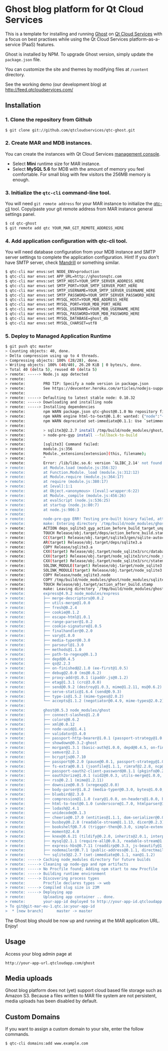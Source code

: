 # Ghost blog platform for Qt Cloud Services

This is a template for installing and running [Ghost](https://ghost.org/) on [Qt Cloud Services](http://www.qtcloudservices.com/) with a focus on best practises while using the Qt Cloud Services platform-as-a-service (PaaS) features.

Ghost is installed by NPM. To upgrade Ghost version, simply update the `package.json` file.

You can customize the site and themes by modifying files at `/content` directory.

See the working demo (our development blog) at http://feed.qtcloudservices.com/

## Installation

### 1. Clone the repository from Github

```sh
$ git clone git://github.com/qtcloudservices/qtc-ghost.git
```

### 2. Create MAR and MDB instances.

You can create the instances with Qt Cloud Services [management console](https://console.qtcloudservices.com). 

* Select **Mini** runtime size for MAR instance. 
* Select **MySQL 5.6** for MDB with the amount of memory you feel comfortable. For small blog with few visitors the 256MB memory is enough.

### 3. Initialize the `qtc-cli` command-line tool.

You will need `git remote address` for your MAR instance to initialize the [qtc-cli](https://developer.qtcloudservices.com/qtc/cli) tool. Copy/paste your git remote address from MAR instance general settings panel. 

```sh
$ cd qtc-ghost
$ git remote add qtc YOUR_MAR_GIT_REMOTE_ADDRESS_HERE
```

### 4. Add application configuration with qtc-cli tool.

You will need database configuration from your MDB instance and SMTP server settings to complete the application configuration. Hint! If you don't have SMTP server, check [Mandrill](https://mandrill.com/) or something similar.

```sh
$ qtc-cli mar envs:set NODE_ENV=production
$ qtc-cli mar envs:set APP_URL=http://ghostonqtc.com
$ qtc-cli mar envs:set SMTP_HOST=YOUR_SMTP_SERVER_ADDRESS_HERE
$ qtc-cli mar envs:set SMTP_PORT=YOUR_SMTP_SERVER_PORT_HERE
$ qtc-cli mar envs:set SMTP_USERNAME=YOUR_SMTP_SERVER_USERNAME_HERE
$ qtc-cli mar envs:set SMTP_PASSWORD=YOUR_SMTP_SERVER_PASSWORD_HERE
$ qtc-cli mar envs:set MYSQL_HOST=YOUR_MDB_ADDRESS_HERE
$ qtc-cli mar envs:set MYSQL_PORT=YOUR_MDB_PORT_HERE
$ qtc-cli mar envs:set MYSQL_USERNAME=YOUR_MDB_USERNAME_HERE
$ qtc-cli mar envs:set MYSQL_PASSWORD=YOUR_MDB_PASSWORD_HERE
$ qtc-cli mar envs:set MYSQL_DATABASE=ghost_db
$ qtc-cli mar envs:set MYSQL_CHARSET=utf8    
```

### 5. Deploy to Managed Application Runtime

```sh
$ git push qtc master
> Counting objects: 40, done.
> Delta compression using up to 4 threads.
> Compressing objects: 100% (28/28), done.
> Writing objects: 100% (40/40), 26.20 KiB | 0 bytes/s, done.
> Total 40 (delta 5), reused 40 (delta 5)
> remote: -----> Node.js app detected
> remote:
> remote:        PRO TIP: Specify a node version in package.json
> remote:        See https://devcenter.heroku.com/articles/nodejs-support
> remote:
> remote: -----> Defaulting to latest stable node: 0.10.32
> remote: -----> Downloading and installing node
> remote: -----> Installing dependencies
> remote:        npm WARN package.json qtc-ghost@0.1.0 No repository field.
> remote:        npm WARN engine html-to-text@0.1.0: wanted: {"node":"~0.8.0"} (current: {"node":"0.10.32","npm":"1.4.28"})
> remote:        npm WARN deprecated set-immediate@0.1.1: Use `setimmediate` instead
> remote:
> remote:        > sqlite3@2.2.7 install /tmp/build/node_modules/ghost/node_modules/sqlite3
> remote:        > node-pre-gyp install --fallback-to-build
> remote:
> remote:        [sqlite3] Command failed:
> remote:        module.js:356
> remote:        Module._extensions[extension](this, filename);
> remote:        ^
> remote:        Error: /lib/libc.so.6: version `GLIBC_2.14' not found (required by /tmp/build/node_modules/ghost/node_modules/sqlite3/lib/binding/node-v11-linux-x64/node_sqlite3.node)
> remote:        at Module.load (module.js:356:32)
> remote:        at Function.Module._load (module.js:312:12)
> remote:        at Module.require (module.js:364:17)
> remote:        at require (module.js:380:17)
> remote:        at [eval]:1:1
> remote:        at Object.<anonymous> ([eval]-wrapper:6:22)
> remote:        at Module._compile (module.js:456:26)
> remote:        at evalScript (node.js:536:25)
> remote:        at startup (node.js:80:7)
> remote:        at node.js:906:3
> remote:
> remote:        node-pre-gyp ERR! Testing pre-built binary failed, attempting to source compile
> remote:        make: Entering directory `/tmp/build/node_modules/ghost/node_modules/sqlite3/build'
> remote:        ACTION deps_sqlite3_gyp_action_before_build_target_unpack_sqlite_dep Release/obj/gen/sqlite-autoconf-3080500/sqlite3.c
> remote:        TOUCH Release/obj.target/deps/action_before_build.stamp
> remote:        CC(target) Release/obj.target/sqlite3/gen/sqlite-autoconf-3080500/sqlite3.o
> remote:        AR(target) Release/obj.target/deps/sqlite3.a
> remote:        COPY Release/sqlite3.a
> remote:        CXX(target) Release/obj.target/node_sqlite3/src/database.o
> remote:        CXX(target) Release/obj.target/node_sqlite3/src/node_sqlite3.o
> remote:        CXX(target) Release/obj.target/node_sqlite3/src/statement.o
> remote:        SOLINK_MODULE(target) Release/obj.target/node_sqlite3.node
> remote:        SOLINK_MODULE(target) Release/obj.target/node_sqlite3.node: Finished
> remote:        COPY Release/node_sqlite3.node
> remote:        COPY /tmp/build/node_modules/ghost/node_modules/sqlite3/lib/binding/node-v11-linux-x64/node_sqlite3.node
> remote:        TOUCH Release/obj.target/action_after_build.stamp
> remote:        make: Leaving directory `/tmp/build/node_modules/ghost/node_modules/sqlite3/build'
> remote:        express@4.9.2 node_modules/express
> remote:        ├── merge-descriptors@0.0.2
> remote:        ├── utils-merge@1.0.0
> remote:        ├── fresh@0.2.4
> remote:        ├── cookie@0.1.2
> remote:        ├── escape-html@1.0.1
> remote:        ├── range-parser@1.0.2
> remote:        ├── cookie-signature@1.0.5
> remote:        ├── finalhandler@0.2.0
> remote:        ├── vary@1.0.0
> remote:        ├── media-typer@0.3.0
> remote:        ├── parseurl@1.3.0
> remote:        ├── methods@1.1.0
> remote:        ├── path-to-regexp@0.1.3
> remote:        ├── depd@0.4.5
> remote:        ├── qs@2.2.3
> remote:        ├── on-finished@2.1.0 (ee-first@1.0.5)
> remote:        ├── debug@2.0.0 (ms@0.6.2)
> remote:        ├── proxy-addr@1.0.1 (ipaddr.js@0.1.2)
> remote:        ├── etag@1.3.1 (crc@3.0.0)
> remote:        ├── send@0.9.2 (destroy@1.0.3, mime@1.2.11, ms@0.6.2)
> remote:        ├── serve-static@1.6.4 (send@0.9.3)
> remote:        ├── type-is@1.5.2 (mime-types@2.0.2)
> remote:        └── accepts@1.1.2 (negotiator@0.4.9, mime-types@2.0.2)
> remote:
> remote:        ghost@0.5.3 node_modules/ghost
> remote:        ├── connect-slashes@1.2.0
> remote:        ├── colors@0.6.2
> remote:        ├── xml@0.0.12
> remote:        ├── node-uuid@1.4.1
> remote:        ├── validator@3.4.0
> remote:        ├── passport-http-bearer@1.0.1 (passport-strategy@1.0.0)
> remote:        ├── showdown@0.3.2-ghost
> remote:        ├── morgan@1.3.1 (basic-auth@1.0.0, depd@0.4.5, on-finished@2.1.0)
> remote:        ├── semver@2.2.1
> remote:        ├── bcryptjs@0.7.10
> remote:        ├── passport@0.2.0 (pause@0.0.1, passport-strategy@1.0.0)
> remote:        ├── fs-extra@0.8.1 (jsonfile@1.1.1, rimraf@2.2.8, ncp@0.4.2, mkdirp@0.3.5)
> remote:        ├── passport-oauth2-client-password@0.1.1 (pkginfo@0.2.3, passport@0.1.18)
> remote:        ├── oauth2orize@1.0.1 (uid2@0.0.3, utils-merge@1.0.0, debug@0.7.4)
> remote:        ├── rss@0.2.1 (mime@1.2.11)
> remote:        ├── downsize@0.0.5 (xregexp@2.0.0)
> remote:        ├── body-parser@1.8.2 (media-typer@0.3.0, bytes@1.0.0, raw-body@1.3.0, depd@0.4.5, on-finished@2.1.0, qs@2.2.3, type-is@1.5.2, iconv-lite@0.4.4)
> remote:        ├── bluebird@2.3.0
> remote:        ├── compression@1.1.0 (vary@1.0.0, on-headers@1.0.0, bytes@1.0.0, debug@2.0.0, compressible@2.0.1, accepts@1.1.2)
> remote:        ├── html-to-text@0.1.0 (underscore@1.7.0, htmlparser@1.7.7, optimist@0.6.1, underscore.string@2.3.3)
> remote:        ├── lodash@2.4.1
> remote:        ├── unidecode@0.1.3
> remote:        ├── cheerio@0.17.0 (entities@1.1.1, dom-serializer@0.0.1, CSSselect@0.4.1, htmlparser2@3.7.3)
> remote:        ├── busboy@0.2.8 (readable-stream@1.1.13, dicer@0.2.3)
> remote:        ├── bookshelf@0.7.6 (trigger-then@0.3.0, simple-extend@0.1.0, inherits@2.0.1, create-error@0.3.1, inflection@1.3.8, backbone@1.1.0, semver@2.3.2, bluebird@2.0.7)
> remote:        ├── moment@2.4.0
> remote:        ├── knex@0.6.21 (tildify@0.2.0, inherits@2.0.1, interpret@0.3.7, commander@2.4.0, generic-pool-redux@0.1.0, minimist@0.0.10, chalk@0.4.0, semver@2.3.2, readable-stream@1.1.13, mkdirp@0.5.0, bluebird@1.2.4, liftoff@0.11.3)
> remote:        ├── mysql@2.1.1 (require-all@0.0.3, readable-stream@1.1.13, bignumber.js@1.0.1)
> remote:        ├── express-hbs@0.7.11 (readdirp@0.3.3, js-beautify@1.4.2, handlebars@2.0.0)
> remote:        ├── nodemailer@0.7.1 (public-address@0.1.1, directmail@0.1.8, he@0.3.6, readable-stream@1.1.13, simplesmtp@0.3.33, mailcomposer@0.2.12, aws-sdk@2.0.5)
> remote:        └── sqlite3@2.2.7 (set-immediate@0.1.1, nan@1.1.2)
> remote: -----> Caching node_modules directory for future builds
> remote: -----> Cleaning up node-gyp and npm artifacts
> remote: -----> No Procfile found; Adding npm start to new Procfile
> remote: -----> Building runtime environment
> remote: -----> Discovering process types
> remote:        Procfile declares types -> web
> remote: -----> Compiled slug size is 23M
> remote: -----> Deploying app
> remote:        Uploading app container .. done.
> remote:        your-app-id deployed to http://your-app-id.qtcloudapp.com
> To git@git-mar-eu-1.qtc.io:your-app-id
>  * [new branch]      master -> master
```

The Ghost blog should be now up and running at the MAR application URL. Enjoy!

## Usage

Access your blog admin page at

```
http://your-app-url.qtcloudapp.com/ghost
```

## Media uploads

Ghost blog platform does not (yet) support cloud based file storage such as Amazon S3. Because a files written to MAR file system are not persistent, media uploads has been disabled by default.

## Custom Domains

If you want to assign a custom domain to your site, enter the follow commands.

```sh
$ qtc-cli domains:add www.example.com
```